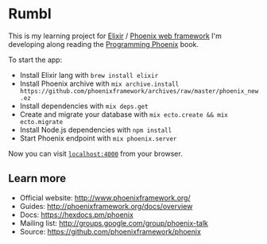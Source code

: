 # Rumbl

This is my learning project for [Elixir](http://elixir-lang.org) / [Phoenix web framework](http://phoenixframework.org/) I'm developing along reading the [Programming Phoenix](https://pragprog.com/book/phoenix/programming-phoenix) book.

To start the app:

  * Install Elixir lang with `brew install elixir`
  * Install Phoenix archive with `mix archive.install https://github.com/phoenixframework/archives/raw/master/phoenix_new.ez`
  * Install dependencies with `mix deps.get`
  * Create and migrate your database with `mix ecto.create && mix ecto.migrate`
  * Install Node.js dependencies with `npm install`
  * Start Phoenix endpoint with `mix phoenix.server`

Now you can visit [`localhost:4000`](http://localhost:4000) from your browser.

## Learn more

  * Official website: http://www.phoenixframework.org/
  * Guides: http://phoenixframework.org/docs/overview
  * Docs: https://hexdocs.pm/phoenix
  * Mailing list: http://groups.google.com/group/phoenix-talk
  * Source: https://github.com/phoenixframework/phoenix
